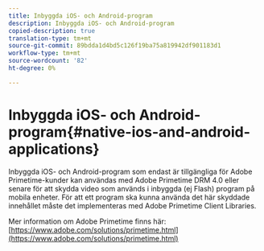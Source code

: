 ```yaml
---
title: Inbyggda iOS- och Android-program
description: Inbyggda iOS- och Android-program
copied-description: true
translation-type: tm+mt
source-git-commit: 89bdda1d4bd5c126f19ba75a819942df901183d1
workflow-type: tm+mt
source-wordcount: '82'
ht-degree: 0%

---
```



# Inbyggda iOS- och Android-program{#native-ios-and-android-applications}

Inbyggda iOS- och Android-program som endast är tillgängliga för Adobe Primetime-kunder kan användas med Adobe Primetime DRM 4.0 eller senare för att skydda video som används i inbyggda (ej Flash) program på mobila enheter. För att ett program ska kunna använda det här skyddade innehållet måste det implementeras med Adobe Primetime Client Libraries.

Mer information om Adobe Primetime finns här: [https://www.adobe.com/solutions/primetime.html](https://www.adobe.com/solutions/primetime.html)
